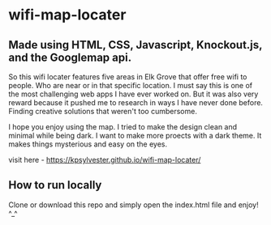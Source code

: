 # wifi-map-locater


## Made using HTML, CSS, Javascript, Knockout.js, and the Googlemap api. 

So this wifi locater features five areas in Elk Grove that offer free wifi to people. Who are near or in that specific location. I must say this is one of the most challenging web apps I have ever worked on. But it was also very reward because it pushed me to research in ways I have never done before. Finding creative solutions that weren't too cumbersome.

I hope you enjoy using the map. I tried to make the design clean and minimal while being dark. I want to make more proects with a dark theme. It makes things mysterious and easy on the eyes. 


visit here - https://kpsylvester.github.io/wifi-map-locater/

## How to run locally
Clone or download this repo and simply open the index.html file and enjoy! ^_^
